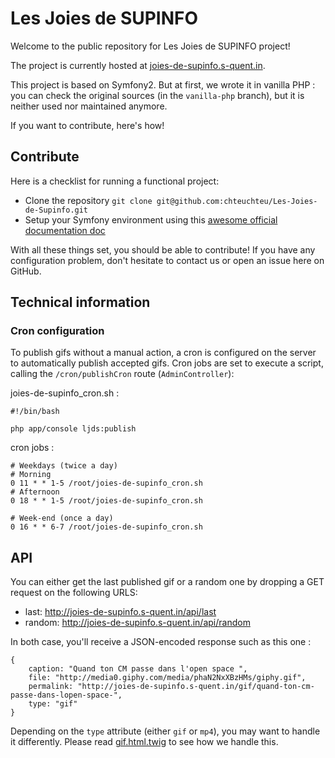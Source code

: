 # Les Joies de SUPINFO
Welcome to the public repository for Les Joies de SUPINFO project!

The project is currently hosted at [joies-de-supinfo.s-quent.in](http://joies-de-supinfo.s-quent.in/).

This project is based on Symfony2. But at first, we wrote it in vanilla PHP :
you can check the original sources (in the `vanilla-php` branch), but it is neither used nor maintained anymore.

If you want to contribute, here's how!

## Contribute
Here is a checklist for running a functional project:

* Clone the repository
        `git clone git@github.com:chteuchteu/Les-Joies-de-Supinfo.git`
* Setup your Symfony environment using this [awesome official documentation doc](http://symfony.com/doc/current/book/installation.html)

With all these things set, you should be able to contribute! If you have any configuration problem, don't hesitate to contact us or open an issue here on GitHub.

## Technical information
### Cron configuration
To publish gifs without a manual action, a cron is configured on the server to automatically publish accepted gifs.
Cron jobs are set to execute a script, calling the `/cron/publishCron` route (`AdminController`):

joies-de-supinfo_cron.sh :

    #!/bin/bash
    
    php app/console ljds:publish

cron jobs :

	# Weekdays (twice a day)
	# Morning
	0 11 * * 1-5 /root/joies-de-supinfo_cron.sh
	# Afternoon
	0 18 * * 1-5 /root/joies-de-supinfo_cron.sh
	
	# Week-end (once a day)
	0 16 * * 6-7 /root/joies-de-supinfo_cron.sh

## API
You can either get the last published gif or a random one by dropping a GET request on the following URLS:

* last: http://joies-de-supinfo.s-quent.in/api/last
* random: http://joies-de-supinfo.s-quent.in/api/random

In both case, you'll receive a JSON-encoded response such as this one :

	{
		caption: "Quand ton CM passe dans l'open space ",
		file: "http://media0.giphy.com/media/phaN2NxXBzHMs/giphy.gif",
		permalink: "http://joies-de-supinfo.s-quent.in/gif/quand-ton-cm-passe-dans-lopen-space-",
		type: "gif"
	}

Depending on the `type` attribute (either `gif` or `mp4`), you may want to handle it differently. Please read
[gif.html.twig](src/LjdsBundle/Resources/views/Gifs/gif.html.twig) to see how we handle this.
